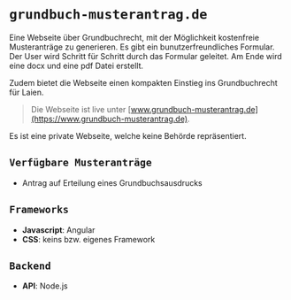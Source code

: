 # `grundbuch-musterantrag.de`

Eine Webseite über Grundbuchrecht, mit der Möglichkeit kostenfreie Musteranträge zu generieren.
Es gibt ein bunutzerfreundliches Formular. Der User wird Schritt für Schritt durch das Formular geleitet. Am Ende wird eine docx und eine pdf Datei erstellt.

Zudem bietet die Webseite einen kompakten Einstieg ins Grundbuchrecht für Laien.

> Die Webseite ist live unter [www.grundbuch-musterantrag.de](https://www.grundbuch-musterantrag.de).

Es ist eine private Webseite, welche keine Behörde repräsentiert.

## `Verfügbare Musteranträge`

- Antrag auf Erteilung eines Grundbuchsausdrucks

## `Frameworks`

- **Javascript**: Angular
- **CSS**: keins bzw. eigenes Framework

## `Backend`

- **API**: Node.js
